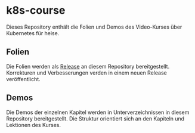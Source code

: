 # k8s-course

Dieses Repository enthält die Folien und Demos des Video-Kurses über Kubernetes für heise.

## Folien

Die Folien werden als [Release](https://github.com/nicholasdille/heise-k8s-colg/releases) an diesem Repository bereitgestellt. Korrekturen und Verbesserungen verden in einem neuen Release veröffentlicht.

## Demos

Die Demos der einzelnen Kapitel werden in Unterverzeichnissen in diesem Repository bereitgestellt. Die Struktur orientiert sich an den Kapiteln und Lektionen des Kurses.